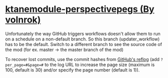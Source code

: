 # [ktanemodule-perspectivepegs (By volnrok)](https://github.com/volnrok/ktanemodule-perspectivepegs)

Unfortunately the way GitHub triggers workflows doesn't allow them to run on a schedule on a non-default branch. So this branch (updater_workflow) has to be the default. Switch to a different branch to see the source code of the mod (for ex. master -> the master branch of the mod)

To recover lost commits, use the commit hashes from [GitHub's reflog](https://api.github.com/repos/KtaneModules/ktanemodule-perspectivepegs-volnrok/events) (add `?per_page=#&page=#` to the log URL to increase the page size (maximum is 100, default is 30) and/or specify the page number (default is 1)).
